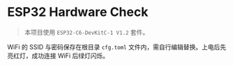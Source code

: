 # ESP32 Hardware Check

> 本项目使用 `ESP32-C6-DevKitC-1 V1.2` 套件。

WiFi 的 SSID 与密码保存在根目录 `cfg.toml` 文件内，需自行编辑替换。上电后先亮红灯，成功连接 WiFi 后绿灯闪烁。
